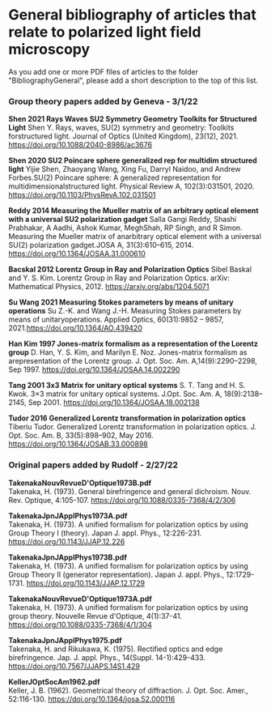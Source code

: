 # General bibliography of articles that relate to polarized light field microscopy

As you add one or more PDF files of articles to the folder "BibliographyGeneral", please add a short description to the top of this list.

### Group theory papers added by Geneva - 3/1/22

**Shen 2021 Rays Waves SU2 Symmetry Geometry Toolkits for Structured Light**
Shen Y. Rays, waves, SU(2) symmetry and geometry: Toolkits forstructured light. Journal of Optics (United Kingdom), 23(12), 2021. https://doi.org/10.1088/2040-8986/ac3676

**Shen 2020 SU2 Poincare sphere generalized rep for multidim structured light**
Yijie Shen, Zhaoyang Wang, Xing Fu, Darryl Naidoo, and Andrew Forbes.SU(2) Poincare sphere: A generalized representation for multidimensionalstructured light. Physical Review A, 102(3):031501, 2020. https://doi.org/10.1103/PhysRevA.102.031501

**Reddy 2014 Measuring the Mueller matrix of an arbitrary optical element with a universal SU2 polarization gadget**
Salla Gangi Reddy, Shashi Prabhakar, A Aadhi, Ashok Kumar, MeghShah, RP Singh, and R Simon. Measuring the Mueller matrix of anarbitrary optical element with a universal SU(2) polarization gadget.JOSA A, 31(3):610–615, 2014. https://doi.org/10.1364/JOSAA.31.000610

**Bacskal 2012 Lorentz Group in Ray and Polarization Optics**
Sibel Baskal and Y. S. Kim. Lorentz Group in Ray and Polarization Optics. arXiv: Mathematical Physics, 2012. https://arxiv.org/abs/1204.5071

**Su Wang 2021 Measuring Stokes parameters by means of unitary operations**
Su Z.-K. and Wang J.-H. Measuring Stokes parameters by means of unitaryoperations. Applied Optics, 60(31):9852 – 9857, 2021.https://doi.org/10.1364/AO.439420

**Han Kim 1997 Jones-matrix formalism as a representation of the Lorentz group**
D. Han, Y. S. Kim, and Marilyn E. Noz. Jones-matrix formalism as arepresentation of the Lorentz group. J. Opt. Soc. Am. A,14(9):2290–2298, Sep 1997. https://doi.org/10.1364/JOSAA.14.002290

**Tang 2001 3x3 Matrix for unitary optical systems**
 S. T. Tang and H. S. Kwok.  3×3 matrix for unitary optical systems. J.Opt. Soc. Am. A, 18(9):2138–2145, Sep 2001. https://doi.org/10.1364/JOSAA.18.002138

**Tudor 2016 Generalized Lorentz transformation in polarization optics**
Tiberiu Tudor. Generalized Lorentz transformation in polarization optics. J. Opt. Soc. Am. B, 33(5):898–902, May 2016. https://doi.org/10.1364/JOSAB.33.000898

### Original papers added by Rudolf - 2/27/22

**TakenakaNouvRevueD'Optique1973B.pdf**  
Takenaka, H. (1973). General birefringence and general dichroism. Nouv. Rev. Optique, 4:105-107. https://doi.org/10.1088/0335-7368/4/2/306

**TakenakaJpnJApplPhys1973A.pdf**  
Takenaka, H. (1973). A unified formalism for polarization optics by using Group Theory I (theory). Japan J. appl. Phys., 12:226-231. https://doi.org/10.1143/JJAP.12.226

**TakenakaJpnJApplPhys1973B.pdf**  
Takenaka, H. (1973). A unified formalism for polarization optics by using Group Theory II (generator representation). Japan J. appl. Phys., 12:1729-1731. https://doi.org/10.1143/JJAP.12.1729

**TakenakaNouvRevueD'Optique1973A.pdf**  
Takenaka, H. (1973). A unified formalism for polarization optics by using group theory. Nouvelle Revue d'Optique, 4(1):37-41. https://doi.org/10.1088/0335-7368/4/1/304

**TakenakaJpnJApplPhys1975.pdf**  
Takenaka, H. and Rikukawa, K. (1975). Rectified optics and edge birefringence. Jap. J. appl. Phys., 14(Suppl. 14-1):429-433. https://doi.org/10.7567/JJAPS.14S1.429

**KellerJOptSocAm1962.pdf**  
Keller, J. B. (1962). Geometrical theory of diffraction. J. Opt. Soc. Amer., 52:116-130. https://doi.org/10.1364/josa.52.000116
